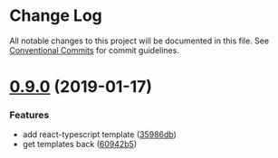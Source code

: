 # Change Log

All notable changes to this project will be documented in this file.
See [Conventional Commits](https://conventionalcommits.org) for commit guidelines.

# [0.9.0](https://github.com/emyann/matron/compare/v0.8.5...v0.9.0) (2019-01-17)


### Features

* add react-typescript template ([35986db](https://github.com/emyann/matron/commit/35986db))
* get templates back ([60942b5](https://github.com/emyann/matron/commit/60942b5))
